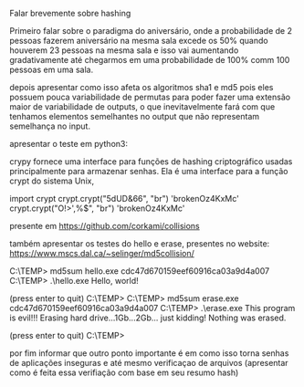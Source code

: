 Falar brevemente sobre hashing

Primeiro falar sobre o paradigma do aniversário, onde a probabilidade de 2 pessoas fazerem aniversário na mesma sala excede os 50% quando houverem 23 pessoas na mesma sala e isso vai aumentando gradativamente até chegarmos em uma probabilidade de 100% comm 100 pessoas em uma sala.

depois apresentar como isso afeta os algoritmos sha1 e md5 pois eles possuem pouca variabilidade de permutas para poder fazer uma extensão maior de variabilidade de outputs, o que inevitavelmente fará com que tenhamos elementos semelhantes no output que não representam semelhança no input.

apresentar o teste em python3:

crypy 
fornece uma interface para funções de hashing criptográfico usadas principalmente para armazenar senhas. Ela é uma interface para a função crypt do sistema Unix, 


import crypt
crypt.crypt("5dUD&66", "br")
'brokenOz4KxMc'
crypt.crypt("O!>',%$", "br")
'brokenOz4KxMc'

presente em https://github.com/corkami/collisions

também apresentar os testes do hello e erase, presentes no website: https://www.mscs.dal.ca/~selinger/md5collision/

C:\TEMP> md5sum hello.exe
cdc47d670159eef60916ca03a9d4a007
C:\TEMP> .\hello.exe
Hello, world!

(press enter to quit)
C:\TEMP> 
C:\TEMP> md5sum erase.exe
cdc47d670159eef60916ca03a9d4a007
C:\TEMP> .\erase.exe
This program is evil!!!
Erasing hard drive...1Gb...2Gb... just kidding!
Nothing was erased.

(press enter to quit)
C:\TEMP> 

por fim informar que outro ponto importante é em como isso torna senhas de aplicações inseguras e até mesmo verificaçao de arquivos (apresentar como é feita essa verifiação com base em seu resumo hash)